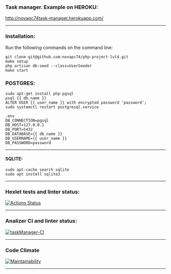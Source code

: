 ### Task manager. Example on HEROKU:
http://novapc74task-manager.herokuapp.com/
***

### Installation:
Run the following commands on the command line:
```
git clone git@github.com:novapc74/php-project-lvl4.git
make setup
php artisan db:seed --class=UserSeeder
make start
```

### POSTGRES:
```
sudo apt-get install php-pgsql
psql {{ db_name }}
ALTER USER {{ user_name }} with encrypted password 'password';
sudo systemctl restart postgresql.service
```
```
.env
DB_CONNECTION=pgsql
DB_HOST=127.0.0.1
DB_PORT=5432
DB_DATABASE={{ db_name }}
DB_USERNAME={{ user_name }}
DB_PASSWORD=password
```
***
#### SQLITE:
```
sudo apt-cache search sqlite
sudo apt install sqlite3
```
***
### Hexlet tests and linter status:
[![Actions Status](https://github.com/novapc74/php-project-lvl4/workflows/hexlet-check/badge.svg)](https://github.com/novapc74/php-project-lvl4/actions)
***
### Analizer CI and linter status:
[![taskManager-CI](https://github.com/novapc74/php-project-lvl4/actions/workflows/analizer-ci.yml/badge.svg)](https://github.com/novapc74/php-project-lvl4/actions/workflows/analizer-ci.yml)
***
### Code Climate
[![Maintainability](https://api.codeclimate.com/v1/badges/399ab8795956d36a8ee1/maintainability)](https://codeclimate.com/github/novapc74/php-project-lvl4/maintainability)
***
